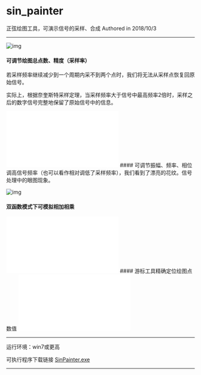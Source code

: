 # sin_painter
正弦绘图工具，可演示信号的采样、合成
Authored in 2018/10/3

***

![img](https://github.com/lichengchen/sin_painter/blob/main/p4.jpg?raw=true) 



#### 可调节绘图总点数、精度（采样率）
若采样频率继续减少到一个周期内采不到两个点时，我们将无法从采样点恢复回原始信号。

实际上，根据奈奎斯特采样定理，当采样频率大于信号中最高频率2倍时，采样之后的数字信号完整地保留了原始信号中的信息。

<iframe src="//player.bilibili.com/player.html?aid=84543138&bvid=BV1b7411e7JA&cid=144598826&page=1" scrolling="no" border="0" frameborder="no" framespacing="0" allowfullscreen="true"> </iframe>
#### 可调节振幅、频率、相位
调高信号频率（也可以看作相对调低了采样频率），我们看到了漂亮的花纹。信号处理中的眼图现象。

![img](https://github.com/lichengchen/sin_painter/blob/main/p4-1.png?raw=true)

#### 双函数模式下可模拟相加相乘
<iframe src="//player.bilibili.com/player.html?aid=84543138&bvid=BV1b7411e7JA&cid=144598627&page=2" scrolling="no" border="0" frameborder="no" framespacing="0" allowfullscreen="true"> </iframe>
#### 游标工具精确定位绘图点数值
<iframe src="//player.bilibili.com/player.html?aid=84543138&bvid=BV1b7411e7JA&cid=144598638&page=3" scrolling="no" border="0" frameborder="no" framespacing="0" allowfullscreen="true"> </iframe>

***

运行环境：win7或更高

可执行程序下载链接 [SinPainter.exe](https://github.com/lichengchen/sin_painter/releases/download/1.0/SinPainter.exe)

***
